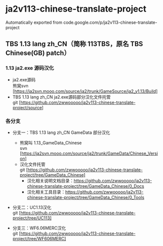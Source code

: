 # ja2v113-chinese-translate-project
Automatically exported from code.google.com/p/ja2v113-chinese-translate-project

## TBS 1.13 lang zh_CN（简称 113TBS，原名 TBS Chinese(GB) patch）

### 1.13 ja2.exe 源码汉化

  * ja2.exe源码  
    熊窝svn [https://ja2svn.mooo.com/source/ja2/trunk/GameSource/ja2_v1.13/Build]
  * TBS 1.13 lang zh_CN ja2.exe源码部分汉化文件托管  
    git [https://github.com/zwwooooo/ja2v113-chinese-translate-project/source]


### 各分支

  * 分支一：TBS 1.13 lang zh_CN GameData 部分汉化
    * 熊窝叫 1.13_GameData_Chinese  
      svn [https://ja2svn.mooo.com/source/ja2/trunk/GameData/Chinese_Version]
    * 汉化文件托管  
      git [https://github.com/zwwooooo/ja2v113-chinese-translate-project/tree/GameData_Chinese]  
      * 汉化相关说明文档目录：https://github.com/zwwooooo/ja2v113-chinese-translate-project/tree/GameData_Chinese/0_Docs
      * 汉化相关工具目录：https://github.com/zwwooooo/ja2v113-chinese-translate-project/tree/GameData_Chinese/0_Tools

  * 分支二：UC1.13汉化  
    git [https://github.com/zwwooooo/ja2v113-chinese-translate-project/tree/UC113]

  * 分支三：WF6.06MERC汉化  
    git [https://github.com/zwwooooo/ja2v113-chinese-translate-project/tree/WF606MERC]
